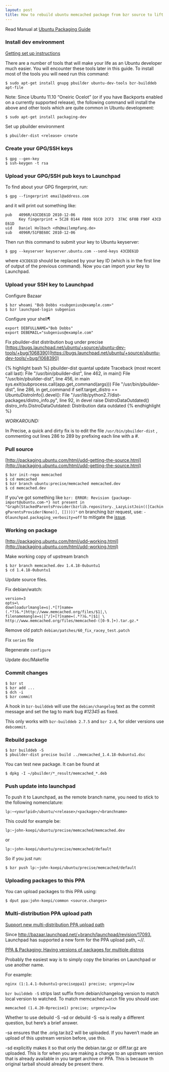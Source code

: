 ```yaml
---
layout: post
title: How to rebuild ubuntu memcached package from bzr source to lift up upstream version
---
```


Read Manual at [Ubuntu Packaging Guide](http://packaging.ubuntu.com/html/index.html)

### Install dev environment

[Getting set up instructions](http://packaging.ubuntu.com/html/getting-set-up.html)

There are a number of tools that will make your life as an Ubuntu developer much easier. You will encounter these tools later in this guide. To install most of the tools you will need run this command:

    $ sudo apt-get install gnupg pbuilder ubuntu-dev-tools bzr-builddeb apt-file

Note: Since Ubuntu 11.10 “Oneiric Ocelot” (or if you have Backports enabled on a currently supported release), the following command will install the above and other tools which are quite common in Ubuntu development:

    $ sudo apt-get install packaging-dev

Set up pbuilder environment

    $ pbuilder-dist <release> create

### Create your GPG/SSH keys

    $ gpg --gen-key
    $ ssh-keygen -t rsa

### Upload your GPG/SSH pub keys to Launchpad

To find about your GPG fingerprint, run:

    $ gpg --fingerprint email@address.com

and it will print out something like:

    pub   4096R/43CDE61D 2010-12-06
          Key fingerprint = 5C28 0144 FB08 91C0 2CF3  37AC 6F0B F90F 43CD E61D
    uid   Daniel Holbach <dh@mailempfang.de>
    sub   4096R/51FBE68C 2010-12-06

Then run this command to submit your key to Ubuntu keyserver:

    $ gpg --keyserver keyserver.ubuntu.com --send-keys 43CDE61D

where `43CDE61D` should be replaced by your key ID (which is in the first line of output of the previous command). Now you can import your key to Launchpad.

### Upload your SSH key to Launchpad

Configure Bazaar

    $ bzr whoami "Bob Dobbs <subgenius@example.com>"
    $ bzr launchpad-login subgenius

Configure your shell¶

    export DEBFULLNAME="Bob Dobbs"
    export DEBEMAIL="subgenius@example.com"

Fix pbuilder-dist distribution bug under precise [https://bugs.launchpad.net/ubuntu/+source/ubuntu-dev-tools/+bug/1068390](https://bugs.launchpad.net/ubuntu/+source/ubuntu-dev-tools/+bug/1068390)

{% highlight bash %}
pbuilder-dist quantal update
Traceback (most recent call last):
  File "/usr/bin/pbuilder-dist", line 462, in <module>
    main()
  File "/usr/bin/pbuilder-dist", line 456, in main
    sys.exit(subprocess.call(app.get_command(args)))
  File "/usr/bin/pbuilder-dist", line 286, in get_command
    if self.target_distro == UbuntuDistroInfo().devel():
  File "/usr/lib/python2.7/dist-packages/distro_info.py", line 92, in devel
    raise DistroDataOutdated()
distro_info.DistroDataOutdated: Distribution data outdated
{% endhighlight %}

_WORKAROUND:_

In Precise, a quick and dirty fix is to edit the file `/usr/bin/pbuilder-dist` , commenting out lines 286 to 289 by prefixing each line with a #.

### Pull source

[http://packaging.ubuntu.com/html/udd-getting-the-source.html](http://packaging.ubuntu.com/html/udd-getting-the-source.html)

    $ bzr init-repo memcached
    $ cd memcached
    $ bzr branch ubuntu:precise/memcached memcached.dev
    $ cd memcached.dev

If you've got something like `bzr: ERROR: Revision {package-import@ubuntu.com-*}
not present in "Graph(StackedParentsProvider(bzrlib.repository._LazyListJoin(([CachingParentsProvider(None)], []))))"`
on branching bzr request, use: `-Olaunchpad.packaging_verbosity=off` to mitigate the
[issue](https://bugs.launchpad.net/bzr/+bug/888615).

### Working on package

[http://packaging.ubuntu.com/html/udd-working.html](http://packaging.ubuntu.com/html/udd-working.html)

Make working copy of upstream branch

    $ bzr branch memcached.dev 1.4.18-0ubuntu1
    $ cd 1.4.18-0ubuntu1

Update source files.

Fix debian/watch:

    version=3
    opts=\
    downloadurlmangle=s|.*[?]name=(.*?)&.*|http://www.memcached.org/files/$1|,\
    filenamemangle=s|[^/]+[?]name=(.*?)&.*|$1| \
    http://www.memcached.org/files/memcached-([0-9.]+).tar.gz.*

Remove old patch `debian/patches/60_fix_racey_test.patch` 

Fix `series` file

Regenerate `configure`

Update doc/Makefile

### Commit changes

    $ bzr st
    $ bzr add ...
    $ dch -i
    $ bzr commit

A hook in `bzr-builddeb` will use the `debian/changelog` text as the commit message and set the tag to mark bug _#12345_ as fixed.

This only works with `bzr-builddeb 2.7.5` and `bzr 2.4`, for older versions use `debcommit`.

### Rebuild package

    $ bzr builddeb -S
    $ pbuilder-dist precise build ../memcached_1.4.18-0ubuntu1.dsc

You can test new package. It can be found at

    $ dpkg -I ~/pbuilder/*_result/memcached_*.deb

### Push update into launchpad

To push it to Launchpad, as the remote branch name, you need to stick to the following nomenclature:

    lp:~<yourlpid>/ubuntu/<release>/<package>/<branchname>

This could for example be:

    lp:~john-koepi/ubuntu/precise/memcached/memcached.dev

or

    lp:~john-koepi/ubuntu/precise/memcached/default

So if you just run:

    $ bzr push lp:~john-koepi/ubuntu/precise/memcached/default

### Uploading packages to this PPA

You can upload packages to this PPA using:

    $ dput ppa:john-koepi/common <source.changes>

### Multi-distribution PPA upload path

[Support new multi-distribution PPA upload path](https://bugs.launchpad.net/ubuntu/+source/dput/+bug/1340130)

Since http://bazaar.launchpad.net/+branch/launchpad/revision/17093, 
Launchpad has supported a new form for the PPA upload path, 
~<person>/<distro>/<ppa>. </ppa></distro></person>

[PPA & Packaging: Having versions of packages for multiple distros](http://askubuntu.com/questions/30145/ppa-packaging-having-versions-of-packages-for-multiple-distros)

Probably the easiest way is to simply copy the binaries on Launchpad or
use another name.

For example:

    nginx (1:1.4.1-0ubuntu1~preciseppa1) precise; urgency=low

`bzr builddeb -S` strips last suffix from debian/changelog version to match local
version to watched. To match memcached `watch` file you should use:

    memcached (1.4.20-0precise1) precise; urgency=low

Whether to use debuild -S -sd or debuild -S -sa is really a different question,
but here’s a brief answer.

-sa ensures that the .orig.tar.bz2 will be uploaded. If you haven’t made an
upload of this upstream version before, use this.

-sd explicitly makes it so that only the debian.tar.gz or diff.tar.gz are uploaded.
This is for when you are making a change to an upstream version that is already
available in you target archive or PPA. This is because th original tarball
should already be present there.
